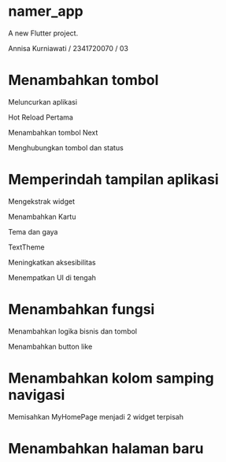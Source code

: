 # namer_app

A new Flutter project.

Annisa Kurniawati / 2341720070 / 03

# Menambahkan tombol

Meluncurkan aplikasi



Hot Reload Pertama

Menambahkan tombol Next

Menghubungkan tombol dan status

# Memperindah tampilan aplikasi

Mengekstrak widget

Menambahkan Kartu

Tema dan gaya

TextTheme

Meningkatkan aksesibilitas

Menempatkan UI di tengah

# Menambahkan fungsi

Menambahkan logika bisnis dan tombol

Menambahkan button like

# Menambahkan kolom samping navigasi

Memisahkan MyHomePage menjadi 2 widget terpisah

# Menambahkan halaman baru






